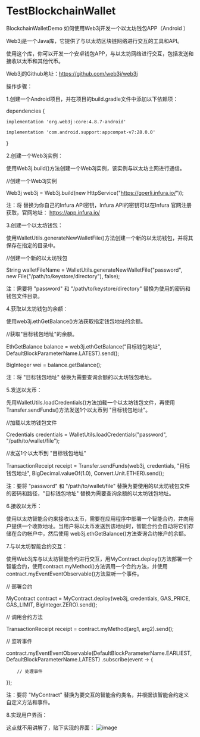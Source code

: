 # TestBlockchainWallet
BlockchainWalletDemo 
如何使用Web3j开发一个以太坊钱包APP（Android ）

Web3j是一个Java库，它提供了与以太坊区块链网络进行交互的工具和API。

使用这个库，你可以开发一个安卓钱包APP，与以太坊网络进行交互，包括发送和接收以太币和其他代币。

Web3j的Github地址：https://github.com/web3j/web3j

操作步骤：

1.创建一个Android项目，并在项目的build.gradle文件中添加以下依赖项：

dependencies {

    implementation 'org.web3j:core:4.8.7-android'

    implementation 'com.android.support:appcompat-v7:28.0.0'
}

2.创建一个Web3j实例：

使用Web3j.build()方法创建一个Web3j实例，该实例与以太坊主网进行通信。

//创建一个Web3j实例

Web3j web3j = Web3j.build(new HttpService("https://goerli.infura.io/<your-infura-api-key>"));

注：将 <your-infura-api-key> 替换为你自己的Infura API密钥，Infura API的密钥可以在Infura 官网注册获取，官网地址： https://app.infura.io/

3.创建一个以太坊钱包：

使用WalletUtils.generateNewWalletFile()方法创建一个新的以太坊钱包，并将其保存在指定的目录中。

//创建一个新的以太坊钱包

String walletFileName = WalletUtils.generateNewWalletFile("password", new File("/path/to/keystore/directory"), false);

注：需要将 "password" 和 "/path/to/keystore/directory" 替换为使用的密码和钱包文件目录。

4.获取以太坊钱包的余额：

使用web3j.ethGetBalance()方法获取指定钱包地址的余额。

//获取"目标钱包地址"的余额。

EthGetBalance balance = web3j.ethGetBalance("目标钱包地址", DefaultBlockParameterName.LATEST).send();

BigInteger wei = balance.getBalance();

注：将 "目标钱包地址" 替换为需要查询余额的以太坊钱包地址。

5.发送以太币：

先用WalletUtils.loadCredentials()方法加载一个以太坊钱包文件，再使用Transfer.sendFunds()方法发送1个以太币到  "目标钱包地址"。

//加载以太坊钱包文件

Credentials credentials = WalletUtils.loadCredentials("password", "/path/to/wallet/file");

//发送1个以太币到 "目标钱包地址"

TransactionReceipt receipt = Transfer.sendFunds(web3j, credentials, "目标钱包地址", BigDecimal.valueOf(1.0), Convert.Unit.ETHER).send();


注：要将 "password" 和 "/path/to/wallet/file" 替换为要使用的以太坊钱包文件的密码和路径，"目标钱包地址" 替换为需要查询余额的以太坊钱包地址。

6.接收以太币：

使用以太坊智能合约来接收以太币，需要在应用程序中部署一个智能合约，并向用户提供一个收款地址。当用户将以太币发送到该地址时，智能合约会自动将它们存储在合约帐户中，然后使用    web3j.ethGetBalance()方法查询合约帐户的余额。

7.与以太坊智能合约交互：

使用Web3j库与以太坊智能合约进行交互，用MyContract.deploy()方法部署一个智能合约，使用contract.myMethod()方法调用一个合约方法，并使用contract.myEventEventObservable()方法监听一个事件。

// 部署合约

MyContract contract = MyContract.deploy(web3j, credentials, GAS_PRICE, GAS_LIMIT, BigInteger.ZERO).send();

// 调用合约方法

TransactionReceipt receipt = contract.myMethod(arg1, arg2).send();

// 监听事件

contract.myEventEventObservable(DefaultBlockParameterName.EARLIEST, DefaultBlockParameterName.LATEST)
    .subscribe(event -> {

        // 处理事件
});


注：要将 "MyContract" 替换为要交互的智能合约类名，并根据该智能合约定义自定义方法和事件。

8.实现用户界面：

这点就不用讲解了，贴下实现的界面：
    ![image](https://user-images.githubusercontent.com/42920945/225236912-b0f114a7-d6e5-461a-b2d8-b7da62b38090.png)

